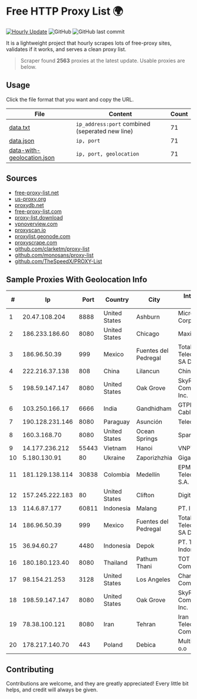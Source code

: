 
# Free HTTP Proxy List 🌍

[![Hourly Update](https://github.com/mertguvencli/http-proxy-list/actions/workflows/main.yml/badge.svg?branch=main)](https://github.com/mertguvencli/http-proxy-list/actions/workflows/main.yml)
![GitHub](https://img.shields.io/github/license/mertguvencli/http-proxy-list)
![GitHub last commit](https://img.shields.io/github/last-commit/mertguvencli/http-proxy-list)

It is a lightweight project that hourly scrapes lots of free-proxy sites, validates if it works, and serves a clean proxy list.


> Scraper found **2563** proxies at the latest update. Usable proxies are below.

## Usage

Click the file format that you want and copy the URL.


|File|Content|Count|
|----|-------|-----|
|[data.txt](https://raw.githubusercontent.com/mertguvencli/http-proxy-list/main/proxy-list/data.txt)|`ip_address:port` combined (seperated new line)|71|
|[data.json](https://raw.githubusercontent.com/mertguvencli/http-proxy-list/main/proxy-list/data.json)|`ip, port`|71|
|[data-with-geolocation.json](https://raw.githubusercontent.com/mertguvencli/http-proxy-list/main/proxy-list/data-with-geolocation.json)|`ip, port, geolocation`|71|

## Sources

* [free-proxy-list.net](https://free-proxy-list.net)
* [us-proxy.org](https://www.us-proxy.org)
* [proxydb.net](http://proxydb.net)
* [free-proxy-list.com](https://free-proxy-list.com/?page=&port=&type%5B%5D=http&type%5B%5D=https&up_time=0&search=Search)
* [proxy-list.download](https://www.proxy-list.download/HTTP)
* [vpnoverview.com](https://vpnoverview.com/privacy/anonymous-browsing/free-proxy-servers)
* [proxyscan.io](https://www.proxyscan.io)
* [proxylist.geonode.com](https://proxylist.geonode.com/api/proxy-list?limit=300&page=1&sort_by=lastChecked&sort_type=desc&protocols=http,https)
* [proxyscrape.com](https://api.proxyscrape.com/v2/?request=displayproxies&protocol=http&timeout=10000&country=all&ssl=all&anonymity=all)
* [github.com/clarketm/proxy-list](https://raw.githubusercontent.com/clarketm/proxy-list/master/proxy-list-raw.txt)
* [github.com/monosans/proxy-list](https://raw.githubusercontent.com/monosans/proxy-list/main/proxies/http.txt)
* [github.com/TheSpeedX/PROXY-List](https://raw.githubusercontent.com/TheSpeedX/PROXY-List/master/http.txt)


## Sample Proxies With Geolocation Info

|#|Ip|Port|Country|City|Internet Service Provider|
|-|--|----|-------|----|-------------------------|
|1|20.47.108.204|8888|United States|Ashburn|Microsoft Corporation|
|2|186.233.186.60|8080|United States|Chicago|Maxihost LTDA|
|3|186.96.50.39|999|Mexico|Fuentes del Pedregal|Total Play Telecomunicaciones SA De CV|
|4|222.216.37.138|808|China|Lilancun|Chinanet|
|5|198.59.147.147|8080|United States|Oak Grove|SkyRider Communications, Inc.|
|6|103.250.166.17|6666|India|Gandhidham|GTPL Ahmedabad Cable N/W pvt. Ltd.|
|7|190.128.231.146|8080|Paraguay|Asunción|Telecel S.A.|
|8|160.3.168.70|8080|United States|Ocean Springs|Sparklight|
|9|14.177.236.212|55443|Vietnam|Hanoi|VNPT|
|10|5.180.130.91|80|Ukraine|Zaporizhzhia|Gigabit-Online LLC|
|11|181.129.138.114|30838|Colombia|Medellín|EPM Telecomunicaciones S.A. E.S.P.|
|12|157.245.222.183|80|United States|Clifton|DigitalOcean, LLC|
|13|114.6.87.177|60811|Indonesia|Malang|PT. INDOSAT Tbk|
|14|186.96.50.39|999|Mexico|Fuentes del Pedregal|Total Play Telecomunicaciones SA De CV|
|15|36.94.60.27|4480|Indonesia|Depok|PT. Telekomunikasi Indonesia|
|16|180.180.123.40|8080|Thailand|Pathum Thani|TOT Public Company Limited|
|17|98.154.21.253|3128|United States|Los Angeles|Charter Communications Inc|
|18|198.59.147.147|8080|United States|Oak Grove|SkyRider Communications, Inc.|
|19|78.38.100.121|8080|Iran|Tehran|Iran Telecommunication Company PJS|
|20|178.217.140.70|443|Poland|Debica|Multinet 24 Sp. Z o.o|



## Contributing

Contributions are welcome, and they are greatly appreciated! Every
little bit helps, and credit will always be given.


